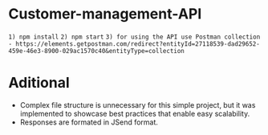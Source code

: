 # Customer-management-API

`1) npm install`
`2) npm start`
`3) for using the API use Postman collection - https://elements.getpostman.com/redirect?entityId=27118539-dad29652-459e-46e3-8900-029ac1570c40&entityType=collection`

# Aditional

- Complex file structure is unnecessary for this simple project, but it was implemented to showcase best practices that enable easy scalability.
- Responses are formated in JSend format.

